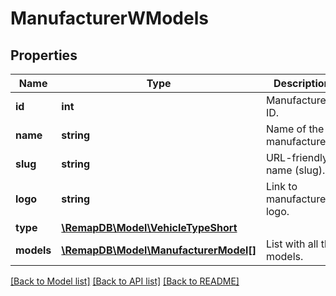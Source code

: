 # ManufacturerWModels

## Properties
Name | Type | Description | Notes
------------ | ------------- | ------------- | -------------
**id** | **int** | Manufacturer ID. | [optional] 
**name** | **string** | Name of the manufacturer. | [optional] 
**slug** | **string** | URL-friendly name (slug). | [optional] 
**logo** | **string** | Link to manufacturer&#x27;s logo. | [optional] 
**type** | [**\RemapDB\Model\VehicleTypeShort**](VehicleTypeShort.md) |  | [optional] 
**models** | [**\RemapDB\Model\ManufacturerModel[]**](ManufacturerModel.md) | List with all the models. | [optional] 

[[Back to Model list]](../../README.md#documentation-for-models) [[Back to API list]](../../README.md#documentation-for-api-endpoints) [[Back to README]](../../README.md)

